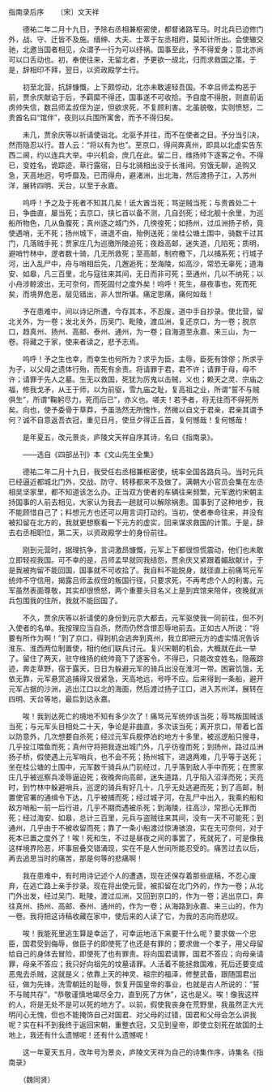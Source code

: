 指南录后序
　　〔宋〕文天祥

　　德祐二年二月十九日，予除右丞相兼枢密使，都督诸路军马。时北兵已迫修门外，战、守、迁皆不及施。缙绅、大夫、士萃于左丞相府，莫知计所出。会使辙交驰，北邀当国者相见，众谓予一行为可以纾祸。国事至此，予不得爱身；意北亦尚可以口舌动也。初，奉使往来，无留北者，予更欲一觇北，归而求救国之策。于是，辞相印不拜，翌日，以资政殿学士行。

　　初至北营，抗辞慷慨，上下颇惊动，北亦未敢遽轻吾国。不幸吕师孟构恶于前，贾余庆献谄于后，予羁縻不得还，国事遂不可收拾。予自度不得脱，则直前诟虏帅失信，数吕师孟叔侄为逆，但欲求死，不复顾利害。北虽貌敬，实则愤怒，二贵酋名曰“馆伴”，夜则以兵围所寓舍，而予不得归矣。

　　未几，贾余庆等以祈请使诣北。北驱予并往，而不在使者之目。予分当引决，然而隐忍以行。昔人云：“将以有为也”。至京口，得间奔真州，即具以北虚实告东西二阃，约以连兵大举。中兴机会，庶几在此。留二日，维扬帅下逐客之令。不得已，变姓名，诡踪迹，草行露宿，日与北骑相出没于长淮间。穷饿无聊，追购又急，天高地迥，号呼靡及。已而得舟，避渚洲，出北海，然后渡扬子江，入苏州洋，展转四明、天台，以至于永嘉。

　　呜呼！予之及于死者不知其几矣！诋大酋当死；骂逆贼当死；与贵酋处二十日，争曲直，屡当死；去京口，挟匕首以备不测，几自刭死；经北舰十余里，为巡船所物色，几从鱼腹死；真州逐之城门外，几徬徨死；如扬州，过瓜洲扬子桥，竟使遇哨，无不死；扬州城下，进退不由，殆例送死；坐桂公塘土围中，骑数千过其门，几落贼手死；贾家庄几为巡徼所陵迫死；夜趋高邮，迷失道，几陷死；质明，避哨竹林中，逻者数十骑，几无所救死；至高邮，制府檄下，几以捕系死；行城子河，出入乱尸中，舟与哨相后先，几邂逅死；至海陵，如高沙，常恐无辜死；道海安、如皋，凡三百里，北与寇往来其间，无日而非可死；至通州，几以不纳死；以小舟涉鲸波出，无可奈何，而死固付之度外矣！呜呼！死生，昼夜事也，死而死矣，而境界危恶，层见错出，非人世所堪。痛定思痛，痛何如哉！

　　予在患难中，间以诗记所遭，今存其本，不忍废，道中手自抄录。使北营，留北关外，为一卷；发北关外，历吴门、毗陵，渡瓜洲，复还京口，为一卷；脱京口，趋真州、扬州、高邮、泰州、通州，为一卷；自海道至永嘉、来三山，为一卷。将藏之于家，使来者读之，悲予志焉。

　　呜呼！予之生也幸，而幸生也何所为？求乎为臣，主辱，臣死有馀僇；所求乎为子，以父母之遗体行殆，而死有余责。将请罪于君，君不许；请罪于母，母不许；请罪于先人之墓。生无以救国，死犹为厉鬼以击贼，义也；赖天之灵、宗庙之福，修我戈矛，从王于师，以为前驱，雪九庙之耻，复高祖之业，所谓“誓不与贼俱生”，所谓“鞠躬尽力，死而后已”，亦义也。嗟夫！若予者，将无往而不得死所矣。向也，使予委骨于草莽，予虽浩然无所愧怍，然微以自文于君亲，君亲其谓予何？诚不自意返吾衣冠，重见日月，使旦夕得正丘首，复何憾哉！复何憾哉！

　　是年夏五，改元景炎，庐陵文天祥自序其诗，名曰《指南录》。

　　——选自《四部丛刊》本《文山先生全集》　　

　　德祐二年二月十九日，我受任右丞相兼枢密使，统率全国各路兵马。当时元兵已经逼近都城北门外，交战、防守、转移都来不及做了。满朝大小官员会集在左丞相吴坚家里，都不知道该怎么办。正当双方使者的车辆往来频繁，元军邀约宋朝主持国事的人前去相见，大家认为我去一趟就可以解除祸患。国事到了这种地步，我不能顾惜自己了；料想元方也还可以用言词打动的。当初，使者奉命往来，并没有被扣留在北方的，我就更想察看一下元方的虚实，回来谋求救国的计策。于是，辞去右丞相职位，第二天，以资政殿学士的身份前往。

　　刚到元营时，据理抗争，言词激昂慷慨，元军上下都很惊慌震动，他们也未敢立即轻视我国。可不幸的是，吕师孟早就同我结怨，贾余庆又紧跟着媚敌献计，于是我被拘留不能回国，国事就不可收拾了。我自料不能脱身，就径直上前痛骂元军统帅不守信用，揭露吕师孟叔侄的叛国行径，只要求死，不再考虑个人的利害。元军虽然表面尊敬，其实却很愤怒，两个重要头目名义上是到宾馆来陪伴，夜晚就派兵包围我的住所，我就不能回国了。

　　不久，贾余庆等以祈请使的身份到元京大都去，元军驱使我一同前往，但不列入使者的名单。我按理应当自杀，然而仍然含恨忍辱地前去。正如古人所说：“将要有所作为啊！”到了京口，得到机会逃奔到真州，我立即把元方的虚实情况告诉淮东、淮西两位制置使，相约他们联兵讨元。复兴宋朝的机会，大概就在此一举了。留住了两天，驻守维扬的统帅竟下了逐客令。不得已，只能改变姓名，隐蔽踪迹，奔走草野，宿于露天，日日为躲避元军的骑兵出没在淮河一带。困窘饥饿，无依无靠，元军悬赏追捕得又很紧急，天高地远，号呼不应。后来得到一条船，避开元军占据的沙洲，逃出江口以北的海面，然后渡过扬子江口，进入苏州洋，展转在四明、天台等地，最后到达永嘉。

　　唉！我到达死亡的境地不知有多少次了！痛骂元军统帅该当死；辱骂叛国贼该当死；与元军头目相处二十天，争论是非曲直，多次该当死；离开京口，带着匕首以防意外，几次想要自杀死；经过元军兵舰停泊的地方十多里，被巡逻船只搜寻，几乎投江喂鱼而死；真州守将把我逐出城门外，几乎彷徨而死；到扬州，路过瓜洲扬子桥，假使遇上元军哨兵，也不会不死；扬州城下，进退两难，几乎等于送死；坐在桂公塘的土围中，元军数千骑兵从门前经过，几乎落到敌人手中而死；在贾家庄几乎被巡察兵凌辱逼迫死；夜晚奔向高邮，迷失道路，几乎陷入沼泽而死；天亮时，到竹林中躲避哨兵，巡逻的骑兵有好几十，几乎无处逃避而死；到了高邮，制置使官署的通缉令下达，几乎被捕而死；经过城子河，在乱尸中出入，我乘的船和敌方哨船一前一后行进，几乎不期而遇被杀死；到海陵，往高沙，常担心无罪而死；经过海安、如皋，总计三百里，元兵与盗贼往来其间，没有一天不可能死；到通州，几乎由于不被收留而死；靠了一条小船渡过惊涛骇浪，实在无可奈何，对于死本已置之度外了！唉！死和生，不过是昼夜之间的事罢了，死就死了，可是像我这样境界险恶，坏事层叠交错涌现，实在不是人世间所能忍受的。痛苦过去以后，再去追思当时的痛苦，那是何等的悲痛啊！

　　我在患难中，有时用诗记述个人的遭遇，现在还保存着那些底稿，不忍心废弃，在逃亡路上亲手抄录。现在将出使元营，被扣留在北门外的，作为一卷；从北门外出发，经过吴门、毗陵，渡过瓜洲，又回到京口的，作为一卷；逃出京口，奔往真州、扬州、高邮、泰州、通州的，作为一卷；从海路到永嘉、来三山的，作为一卷。我将把这诗稿收藏在家中，使后来的人读了它，为我的志向而悲叹。

　　唉！我能死里逃生算是幸运了，可幸运地活下来要干什么呢？要求做一个忠臣，国君受到侮辱，做臣子的即使死了也还是有罪的；要求做一个孝子，用父母留给自己的身体去冒险，即使死了也有罪责。将向国君请罪，国君不答应；向母亲请罪，母亲不答应；我只好向祖先的坟墓请罪。人活着不能拯救国难，死后还要变成恶鬼去杀贼，这就是义；依靠上天的神灵、祖宗的福泽，修整武备，跟随国君出征，做为先锋，洗雪朝廷的耻辱，恢复开国皇帝的事业，也就是古人所说的：“誓不与贼共存”，“恭敬谨慎地竭尽全力，直到死了方休”，这也是义。唉！像我这样的人，将是无处不是可以死的地方了。以前，假使我丧身在荒野里，我虽然正大光明问心无愧，但也不能掩饰自己对国君、对父母的过错，国君和父母会怎么讲我呢？实在料不到我终于返回宋朝，重整衣冠，又见到皇帝，即使立刻死在故国的土地上，我还有什么遗憾呢！还有什么遗憾呢！

　　这一年夏天五月，改年号为景炎，庐陵文天祥为自己的诗集作序，诗集名《指南录》

　　（魏同贤） 


